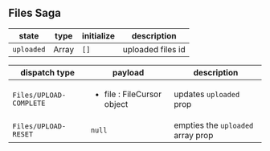 ## Files Saga

state | type | initialize | description
--- | --- | --- | ---
```uploaded``` | Array | ```[]``` | uploaded files id

dispatch type | payload | description
--- | --- | ---
```Files/UPLOAD-COMPLETE``` | <ul><li>file : FileCursor object</li></ul> | updates ```uploaded``` prop
```Files/UPLOAD-RESET``` | ```null``` | empties the ```uploaded``` array prop
